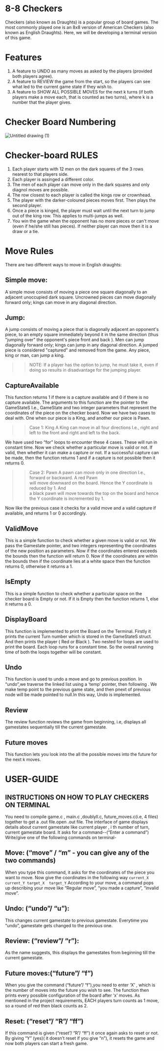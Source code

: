 # 8-8 Checkers
Checkers (also known as Draughts) is a popular group of board games. The most commonly played one is an 8x8 version of American Checkers (also known as English Draughts). Here, we will be developing a terminal version of this game.

# Features
1. A feature to UNDO as many moves as asked by the players (provided both players agree).
2. A feature to REVIEW the game from the start, so the players can see what led to the current game state if they wish to.
3. A feature to SHOW ALL POSSIBLE MOVES for the next k turns (if both players make a move each, that is counted as two turns), where k is a number that the player gives.

# Checker Board Numbering
![Untitled drawing (1)](https://user-images.githubusercontent.com/82858718/115566952-5c4b3380-a2d8-11eb-9fee-145db79de448.png)

# Checker-board RULES
1. Each player starts with 12 men on the dark squares of the 3 rows nearest to that players side.
2. Each player is assinged a different color.
3. The men of each player can move only in the dark squares and only diagnol moves are possible.
4. The row closest to each player is called the kings row or crownhead.
5. The player with the darker-coloured pieces moves first. Then plays the second player.
6. Once a piece is kinged, the player must wait until the next turn to jump out of the king row. This applies to multi-jumps as well.
7. You win the game when the opponent has no more pieces or can't move (even if he/she still has pieces). If neither player can move then it is a draw or a tie.

# Move Rules
There are two different ways to move in English draughts:

## Simple move:

A simple move consists of moving a piece one square diagonally to an adjacent unoccupied dark square. 
Uncrowned pieces can move diagonally forward only; kings can move in any diagonal direction.

## Jump:

A jump consists of moving a piece that is diagonally adjacent an opponent's piece, to an empty square immediately beyond it in the same direction (thus "jumping over" the opponent's piece front and back ). 
Men can jump diagonally forward only; kings can jump in any diagonal direction. A jumped piece is considered "captured" and removed from the game. Any piece, king or man, can jump a king. 

>> NOTE:
If a player has the option to jump, he must take it, even if doing so results in disadvantage for the jumping player.

## CaptureAvailable 
This function returns 1 if there is a capture available and 0 if there is no capture available. 
The arguments to this function are the pointer to the GameStateS I.e., GameState and two integer parameters that represent the coordinates of the piece on the checker board. 
Now we have two cases to deal with. One when our piece is a King, and another our piece is Pawn. 
>> Case 1: King 
A King can move in all four directions I.e., right and left to the front and right and left to the back. 
                          
We have used two “for” loops to encounter these 4 cases. These will run in constant time. 
Now we check whether a particular move is valid or not. If valid, then whether it can make a capture or not. 
If a successful capture can be made, then the function returns 1 and if a capture is not possible then it returns 0.  
                                   
>> Case 2: Pawn 
 A pawn can move only in one direction I.e., forward or backward. A red Pawn                 
 will  move downward on the board. Hence the Y coordinate is reduced by 1. And  
 a black  pawn will move towards the top on the board and hence the Y 
 coordinate is incremented by 1. 
                         
Now like the previous case it checks for a valid move and a valid capture if                                          
available, and returns 1 or 0 accordingly.  

## ValidMove
This is a simple function to check whether a given move is valid or not.
We pass the Gamestate pointer, and two integers representing the coordinates of the new position as parameters. 
Now if the coordinates entered exceeds the bounds then the function will return 0.
Now if the coordinates are within the bounds then if the coordinate lies at a white space then the function returns 0, otherwise it returns a 1.

## IsEmpty
This is a simple function to check whether a particular space on the checker board is Empty or not.
If it is Empty then the function returns 1, else it returns a 0.

## DisplayBoard
This function is implemented to print the Board on the Terminal.
Firstly it prints the current Turn number which is stored in the GameStateS struct. And then prints the player ( Red or Black ).
Two nested for loops are used to print the board. Each loop runs for a constant time. So the overall running time of both the loops together will be constant.

## Undo
This function is used to undo a move and go to previous position. In “undo”,we traverse the linked list using a ‘temp’ pointer, then following . We make temp point to the previous game state, and then pnext of previous node will be made pointed to null.In this way, Undo is implemented.

## Review
The review function reviews the game from beginning, i.e, displays all gamestates sequentially till the current gamestate.

## Future moves
This function lets you look into the all the possible moves into the future for the next k moves.



# USER-GUIDE  
## INSTRUCTIONS ON HOW TO PLAY CHECKERS ON TERMINAL 

You need to compile game.c , main.c ,doublyll.c, future_moves.c(i.e, 4 files) together to get a .out file.open .out file.
The interface of game displays details about current gamestate like current player , i th number of turn, current gamestate board.
It asks for a command--(“Enter a command”)
Write/give one of the following commands on terminal-
## Move: (“move” /  “m” - you can give any of the two commands)
When you type this command, it asks for the coordinates of the piece you want to move. Now give the coordinates in the following way
``current_X  current_Y target_X  target_Y``
According to your move, a command pops up describing your move like “Regular move”, “you made a capture”, “invalid move”.
## Undo: (“undo”/ “u”): 
This changes current gamestate to previous gamestate. Everytime you “undo”, gamestate gets changed to the previous one.
## Review: (“review”/ “r”):
As the name suggests, this displays the gamestates from beginning till the current gamestate.
## Future moves:(“future”/ “f”) 
When you give the command (“future”/ “f”),you need to enter ‘X’ , which is the number of moves into the future you wish to see.
The function then prints every possible configuration of the board after ‘x’ moves. As mentioned in the project requirements, EACH players turn counts as 1 move, so a round of red then black counts as 2.
## Reset: (“reset”/ “R”/ “ff”)
If this command is given (“reset”/ “R”/ “ff”) it once again asks to reset or not. By giving “Y” (yes)( it doesn’t reset if you give “n”), it resets the game and now both players can start a fresh game.



